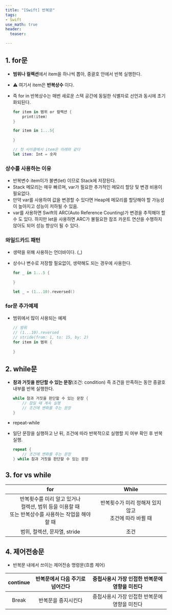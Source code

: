 ```yaml
---
title: "[Swift] 반복문"
tags: 
- Swift
use_math: true
header: 
  teaser: 

---
```


## 1. for문

- **범위나 컬렉션**에서 item을 하나씩 뽑아, 중괄호 안에서 반복 실행한다.
- ⚠️ 여기서 item은 **반복상수** 이다.
- 즉 for in 반복상수는 매번 새로운 스택 공간에 동일한 식별자로 선언과 동시에 초기화되된다.

  ```swift
  for item in 범위 or 컬렉션 {
      print(item)
  }
  
  for item in 1...5{
    
  }
  
  // 첫 사이클에서 item은 아래와 같다
  let item: Int = 숫자
  
  ```


### 상수를 사용하는 이유

- 반복변수 item이가 불변(let) 이므로 Stack에 저장된다.
- Stack 메모리는 매우 빠르며, var가 필요한 추가적인 메모리 할당 및 변경 비용이 필요없다.
- 만약 var를 사용하여 값을 변경할 수 있다면 Heap에 메모리를 할당해야 할 가능성이 높아지고 성능이 저하될 수 있음.
- var를 사용하면 Swift의 ARC(Auto Reference Counting)가 변경을 추적해야 할 수 도 있다. 하지만 let을 사용하면 ARC가 불필요한 참조 카운트 연산을 수행하지 않아도 되어 성능 향상이 될 수 있다.

### 와일드카드 패턴

- 생략을 위해 사용하는 언더바이다. (_)
- 상수나 변수로 저장할 필요없이, 생략해도 되는 경우에 사용한다.

  ```swift
  for _ in 1...5 {
    
  }
  
  let _ = (1...10).reversed()
  ```

### for문 추가예제

- 범위에서 많이 사용되는 예제

  ```swift
  // 범위
  // (1...10).reversed
  // stride(from: 1, to: 15, by: 2)
  for item in 범위 {
    
  }
  ```

  

## 2. while문

- **참과 거짓을 판단할 수 있는 문장**(조건: condition) 즉 조건을 만족하는 동안 중괄호 내부를 반복 실행한다.

  ```swift
  while 참과 거짓을 판단할 수 있는 문장 {
      // 참일 때 계속 실행
      // 조건에 변화를 주는 문장
  }
  ```



- repeat-while
- 일단 문장을 실행하고 난 뒤, 조건에 따라 반복적으로 실행할 지 여부 확인 후 반복 실행.

  ```swift
  repeat {
      // 조건에 변화를 주는 문장
  } while 참과 거짓을 판단할 수 있는 문장
  ```



## 3. for vs while 

|                             for                              |                          While                           |
| :----------------------------------------------------------: | :------------------------------------------------------: |
| 반복횟수를 미리 알고 있거나<br>컬렉션, 범위 등을 이용할 때<br>또는 반복상수를 사용하는 작업을 해야할 때 | 반복횟수가 미리 정해져 있지 않고 <br>조건에 따라 바뀔 때 |
|                 범위, 컬렉션, 문자열, stride                 |                           조건                           |



## 4. 제어전송문

- 반복문 내에서 쓰이는 제어전송 명령문(흐름 제어)

| continue | 반복문에서 다음 주기로 넘어간다 | 중첩사용시 가장 인접한 반복문에 영향을 미친다 |
| :------: | :-----------------------------: | :-------------------------------------------: |
|  Break   |       반복문을 중지시킨다       | 중첩사용시 가장 인접한 반복문에 영향을 미친다 |

